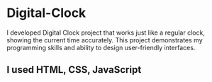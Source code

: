 # Digital-Clock
I developed Digital Clock project that works just like a regular clock, showing the current time accurately. This project demonstrates my programming skills and ability to design user-friendly interfaces.

## I used HTML, CSS, JavaScript 
